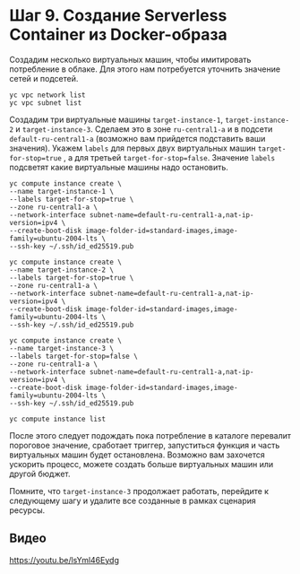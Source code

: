 # Шаг 9. Создание Serverless Container из Docker-образа

Создадим несколько виртуальных машин, чтобы имитировать потребление в облаке. Для этого нам потребуется уточнить значение сетей и подсетей.

    yc vpc network list
    yc vpc subnet list

Создадим три виртуальные машины `target-instance-1`, `target-instance-2` и `target-instance-3`. Сделаем это в зоне `ru-central1-a` и в подсети `default-ru-central1-a` (возможно вам прийдется подставить ваши значения). Укажем `labels` для первых двух виртуальных машин `target-for-stop=true` , а для третьей `target-for-stop=false`. Значение  `labels` подсветят какие виртуальные машины надо остановить.

    yc compute instance create \
    --name target-instance-1 \
    --labels target-for-stop=true \
    --zone ru-central1-a \
    --network-interface subnet-name=default-ru-central1-a,nat-ip-version=ipv4 \
    --create-boot-disk image-folder-id=standard-images,image-family=ubuntu-2004-lts \
    --ssh-key ~/.ssh/id_ed25519.pub

    yc compute instance create \
    --name target-instance-2 \
    --labels target-for-stop=true \
    --zone ru-central1-a \
    --network-interface subnet-name=default-ru-central1-a,nat-ip-version=ipv4 \
    --create-boot-disk image-folder-id=standard-images,image-family=ubuntu-2004-lts \
    --ssh-key ~/.ssh/id_ed25519.pub

    yc compute instance create \
    --name target-instance-3 \
    --labels target-for-stop=false \
    --zone ru-central1-a \
    --network-interface subnet-name=default-ru-central1-a,nat-ip-version=ipv4 \
    --create-boot-disk image-folder-id=standard-images,image-family=ubuntu-2004-lts \
    --ssh-key ~/.ssh/id_ed25519.pub

    yc compute instance list

После этого следует подождать пока потребление в каталоге перевалит пороговое значение, сработает триггер, запуститься функция и часть виртуальных машин будет остановлена. Возможно вам захочется ускорить процесс, можете создать больше виртуальных машин или другой бюджет.

Помните, что `target-instance-3` продолжает работать, перейдите к следующему шагу и удалите все созданные в рамках сценария ресурсы.

## Видео

https://youtu.be/lsYml46Eydg